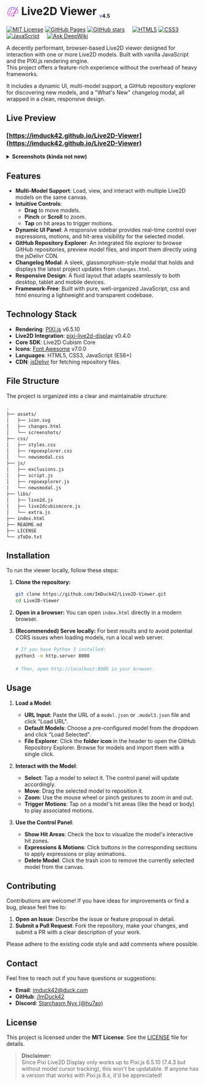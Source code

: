 # <img src="assets/icon.svg" width="32" height="32" alt="Site Icon" style="vertical-align: text-bottom;"> Live2D Viewer <sub style="font-size: small;"><span style="color: #8c5eff;">v</span>4.5</sub>  

[![MIT License](https://img.shields.io/badge/License-MIT-blue.svg?logo=opensourceinitiative&logoColor=white)](LICENSE)
[![GitHub Pages](https://img.shields.io/github/deployments/ImDuck42/Live2D-Viewer/github-pages?label=Live%20Preview&logo=github)](https://imduck42.github.io/Live2D-Viewer/)
[![GitHub stars](https://img.shields.io/github/stars/ImDuck42/Live2D-Viewer?style=flat&color=purple&logo=github&logoColor=white)](https://github.com/ImDuck42/Live2D-Viewer)
&nbsp;&nbsp;&nbsp;
[![HTML5](https://img.shields.io/badge/HTML5-E34F26?logo=html5&logoColor=white)](index.html)
[![CSS3](https://img.shields.io/badge/CSS3-1572B6?logo=css&logoColor=white)](css)
[![JavaScript](https://img.shields.io/badge/JavaScript-F7DF1E?logo=javascript&logoColor=black)](js)
&nbsp;&nbsp;&nbsp;
[![Ask DeepWiki](https://deepwiki.com/badge.svg)](https://deepwiki.com/ImDuck42/Live2D-Viewer)  

A decently performant, browser-based Live2D viewer designed for interaction with one or more Live2D models. Built with vanilla JavaScript and the PIXI.js rendering engine.  
This project offers a feature-rich experience without the overhead of heavy frameworks.

It includes a dynamic UI, multi-model support, a GitHub repository explorer for discovering new models, and a "What's New" changelog modal, all wrapped in a clean, responsive design.

## Live Preview

### **[https://imduck42.github.io/Live2D-Viewer](https://imduck42.github.io/Live2D-Viewer)**

<details>
    <summary><strong>Screenshots (kinda not new)</strong></summary>
    <p align="left">
        <img src="assets/screenshots/PreviewPC.png" width="49%" alt="Preview on Desktop">
        <img src="assets/screenshots/PreviewMobile.png" height="220px" alt="Preview on Mobile">
    </p>
    <p align="left">
        <img src="assets/screenshots/ExplorerPC.png" width="49%" alt="File Explorer on Desktop">
        <img src="assets/screenshots/ExplorerMobile.png" height="220px" alt="File Explorer on Mobile">
    </p>
    <p align="left">
        <img src="assets/screenshots/NewsPC.png" width="49%" alt="Changelog on Desktop">
        <img src="assets/screenshots/NewsMobile.png" height="220px" alt="Changelog on Mobile">
    </p>
</details>

## Features

-   **Multi-Model Support**: Load, view, and interact with multiple Live2D models on the same canvas.
-   **Intuitive Controls**:
    -   **Drag** to move models.
    -   **Pinch** or **Scroll** to zoom.
    -   **Tap** on hit areas to trigger motions.
-   **Dynamic UI Panel**: A responsive sidebar provides real-time control over expressions, motions, and hit-area visibility for the selected model.
-   **GitHub Repository Explorer**: An integrated file explorer to browse GitHub repositories, preview model files, and import them directly using the jsDelivr CDN.
-   **Changelog Modal**: A sleek, glassmorphism-style modal that holds and displays the latest project updates from `changes.html`.
-   **Responsive Design**: A fluid layout that adapts seamlessly to both desktop, tablet and mobile devices.
-   **Framework-Free**: Built with pure, well-organized JavaScript, css and html ensuring a lightweight and transparent codebase.

## Technology Stack

-   **Rendering**: [PIXI.js](https://pixijs.com/) v6.5.10
-   **Live2D Integration**: [pixi-live2d-display](https://github.com/guansss/pixi-live2d-display) v0.4.0
-   **Core SDK**: Live2D Cubism Core
-   **Icons**: [Font Awesome](https://fontawesome.com/) v7.0.0
-   **Languages**: HTML5, CSS3, JavaScript (ES6+)
-   **CDN**: [jsDelivr](https://www.jsdelivr.com/) for fetching repository files.

## File Structure

The project is organized into a clear and maintainable structure:

```
.
├── assets/
│   ├── icon.svg
│   ├── changes.html
│   └── screenshots/
├── css/
│   ├── styles.css
│   ├── repoexplorer.css
│   └── newsmodal.css
├── js/
│   ├── exclusions.js
│   ├── script.js
│   ├── repoexplorer.js
│   └── newsmodal.js
├── libs/
│   ├── live2d.js
│   ├── live2dcubismcore.js
│   └── extra.js
├── index.html
├── README.md
├── LICENSE
└── zToDo.txt
```

## Installation

To run the viewer locally, follow these steps:

1.  **Clone the repository:**
    ```bash
    git clone https://github.com/ImDuck42/Live2D-Viewer.git
    cd Live2D-Viewer
    ```

2.  **Open in a browser:**
    You can open `index.html` directly in a modern browser.

3.  **(Recommended) Serve locally:**
    For best results and to avoid potential CORS issues when loading models, run a local web server.
    ```bash
    # If you have Python 3 installed:
    python3 -m http.server 8000

    # Then, open http://localhost:8000 in your browser.
    ```

## Usage

1.  **Load a Model**:
    -   **URL Input**: Paste the URL of a `model.json` or `.model3.json` file and click "Load URL".
    -   **Default Models**: Choose a pre-configured model from the dropdown and click "Load Selected".
    -   **File Explorer**: Click the **folder icon** in the header to open the GitHub Repository Explorer. Browse for models and import them with a single click.

2.  **Interact with the Model**:
    -   **Select**: Tap a model to select it. The control panel will update accordingly.
    -   **Move**: Drag the selected model to reposition it.
    -   **Zoom**: Use the mouse wheel or pinch gestures to zoom in and out.
    -   **Trigger Motions**: Tap on a model's hit areas (like the head or body) to play associated motions.

3.  **Use the Control Panel**:
    -   **Show Hit Areas**: Check the box to visualize the model's interactive hit zones.
    -   **Expressions & Motions**: Click buttons in the corresponding sections to apply expressions or play animations.
    -   **Delete Model**: Click the trash icon to remove the currently selected model from the canvas.

## Contributing

Contributions are welcome! If you have ideas for improvements or find a bug, please feel free to:

1.  **Open an Issue**: Describe the issue or feature proposal in detail.
2.  **Submit a Pull Request**: Fork the repository, make your changes, and submit a PR with a clear description of your work.

Please adhere to the existing code style and add comments where possible.

## Contact

Feel free to reach out if you have questions or suggestions:

- **Email**: imduck42@duck.com
- **GitHub**: [/ImDuck42](https://github.com/ImDuck42)
- **Discord**: [Starchasm Nyx (@hu7ao)](https://discord.com/users/977936340186443826)

## License

This project is licensed under the **MIT License**. See the [LICENSE](LICENSE) file for details.

> **Disclaimer:**  
> Since Pixi Live2D Display only works up to Pixi.js 6.5.10 (7.4.3 but without model cursor tracking), this won't be updatable. If anyone has a version that works with Pixi.js 8.x, it'd be appreciated!